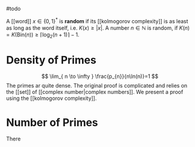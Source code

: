#todo 

A [[word]] $x\in\{0,1\}^*$ is **random** if its [[kolmogorov complexity]] is as least as long as the word itself, i.e. $K(x)\geq|x|$. A number $n\in \mathbb N$ is random, if $K(n)=K(\mathrm{Bin}(n))\geq \lceil \log_{2}(n+1) \rceil -1$.


# Density of Primes
$$
\lim_{ n \to \infty } \frac{p_{n}}{n\ln(n)}=1
$$
The primes ar quite dense. The original proof is complicated and relies on the [[set]] of [[complex number|complex numbers]]. We present a proof using the [[kolmogorov complexity]].


# Number of Primes
There 